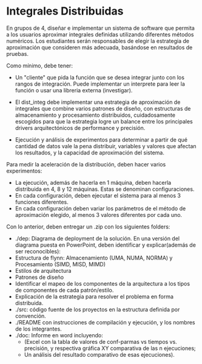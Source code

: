 # Integrales Distribuidas

En grupos de 4, diseñar e implementar un sistema de software que permita a los usuarios aproximar integrales definidas utilizando diferentes métodos numéricos. Los estudiantes serán responsables de elegir la estrategia de aproximación que consideren más adecuada, basándose en resultados de pruebas.

 Como mínimo, debe tener:

- Un  "cliente" que pida la función que se desea integrar junto con los rangos de integración. Puede implementar un interprete para leer la función o usar una libreria externa (investigar).

- El dist_integ debe implementar una estrategia de aproximación de integrales que combine varios patrones de diseño, con estructuras de almacenamiento y procesamiento distribuidos, cuidadosamente escogidos para que la estrategia logre un balance entre los principales drivers arquitectónicos de performance y precisión. 

- Ejecución y análisis de experimentos para determinar a partir de qué cantidad de datos vale la pena distribuir, variables y valores que afectan los resultados, y la capacidad de aproximación del  sistema.

Para medir la aceleración de la distribución, deben hacer varios experimentos:

- La ejecución, además de hacerla en 1 máquina, deben hacerla distribuida en 4, 8 y 12 máquinas. Estas se denominan configuraciones.
- En cada configuración, deben ejecutar el sistema para al menos 3 funciones diferentes.
- En cada configuración deben variar los parámetros de el método de aproximación elegido, al menos 3 valores diferentes por cada uno.

Con lo anterior, deben entregar un .zip con los siguientes folders:

- ./dep: Diagrama de deployment de la solución. En una versión del diagrama puesta en PowerPoint, deben identificar y explicar(además de ser reconocibles):
- Estructura de flynn: Almacenamiento (UMA, NUMA, NORMA) y Procesamiento (SIMD, MISD, MIMD)
- Estilos de arquitectura
- Patrones de diseño
- Identificar el mapeo de los componentes de la arquitectura a los tipos de componentes de cada patrón/estilo.
- Explicación de la estrategia para resolver el problema en forma distribuida.
- ./src: código fuente de los proyectos en la estructura definida por convención.
- ./README con instrucciones de compilación y ejecución, y los nombres de los integrantes.
- ./doc: Informe en word incluyendo:
  - (Excel con la tabla de valores de conf-parmas vs tiempos vs. precisión, y respectiva gráfica XY comparativa de las n ejecuciones;
  - Un análisis del resultado comparativo de esas ejecuciones). 
